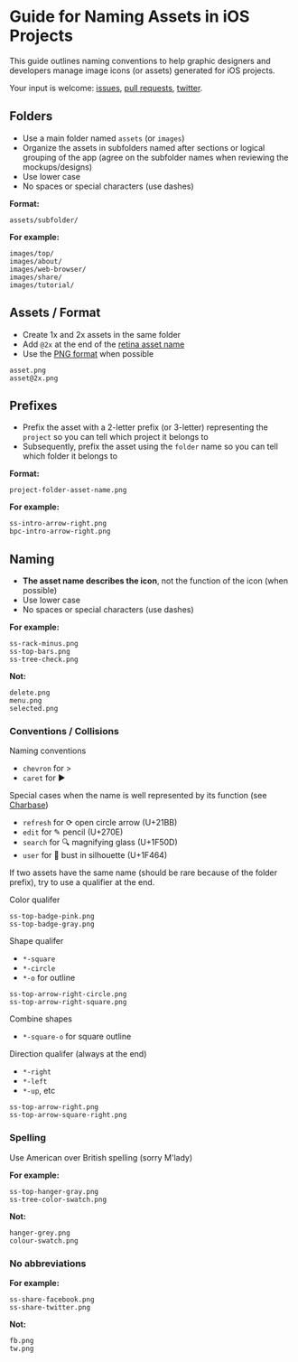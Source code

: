 # Guide for Naming Assets in iOS Projects

This guide outlines naming conventions to help graphic designers and developers manage image icons (or assets) generated for iOS projects. 

Your input is welcome: [issues](https://github.com/dkhamsing/ios-asset-names/issues), [pull requests](https://github.com/dkhamsing/ios-asset-names/pulls), [twitter](https://twitter.com/alldonegoodbye).


## Folders
* Use a main folder named `assets` (or `images`) 
* Organize the assets in subfolders named after sections or logical grouping of the app (agree on the subfolder names when reviewing the mockups/designs)
* Use lower case
* No spaces or special characters (use dashes)

**Format:**

```
assets/subfolder/
```

**For example:**

```
images/top/
images/about/
images/web-browser/
images/share/
images/tutorial/ 
```

## Assets / Format

* Create 1x and 2x assets in the same folder 
* Add `@2x` at the end of the [retina asset name](https://developer.apple.com/library/mac/documentation/GraphicsAnimation/Conceptual/HighResolutionOSX/Optimizing/Optimizing.html)
* Use the [PNG format](http://en.wikipedia.org/wiki/Portable_Network_Graphics) when possible

```
asset.png
asset@2x.png
```


## Prefixes

* Prefix the asset with a 2-letter prefix (or 3-letter) representing the `project` so you can tell which project it belongs to
* Subsequently, prefix the asset using the `folder` name so you can tell which folder it belongs to 

**Format:**

```
project-folder-asset-name.png
```

**For example:**

```
ss-intro-arrow-right.png 
bpc-intro-arrow-right.png 
```


## Naming

* **The asset name describes the icon**, not the function of the icon (when possible)
* Use lower case
* No spaces or special characters (use dashes)

**For example:**
```
ss-rack-minus.png 
ss-top-bars.png 
ss-tree-check.png
```

**Not:**

```
delete.png 
menu.png
selected.png
```

### Conventions / Collisions 

Naming conventions 

* `chevron` for >
* `caret` for ►

Special cases when the name is well represented by its function (see [Charbase](http://www.charbase.com/21bb-unicode-clockwise-open-circle-arrow))

* `refresh` for ⟳ open circle arrow (U+21BB)  
* `edit` for ✎ pencil (U+270E) 
* `search` for 🔍 magnifying glass (U+1F50D) 
* `user` for 👤 bust in silhouette (U+1F464) 

If two assets have the same name (should be rare because of the folder prefix), try to use a qualifier at the end. 


Color qualifer

```
ss-top-badge-pink.png
ss-top-badge-gray.png
```

Shape qualifer

* `*-square` 
* `*-circle`
* `*-o` for outline

```
ss-top-arrow-right-circle.png
ss-top-arrow-right-square.png
```

Combine shapes

* `*-square-o` for square outline


Direction qualifer (always at the end)

* `*-right`
* `*-left`
* `*-up`, etc

```
ss-top-arrow-right.png
ss-top-arrow-square-right.png
```


### Spelling

Use American over British spelling (sorry M'lady)

**For example:**
```
ss-top-hanger-gray.png  
ss-tree-color-swatch.png 
```

**Not:**

```
hanger-grey.png  
colour-swatch.png 
```

### No abbreviations

**For example:**
```
ss-share-facebook.png 
ss-share-twitter.png  
```

**Not:**
```
fb.png
tw.png
```

